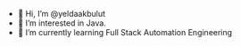 - 👋 Hi, I’m @yeldaakbulut
- 👀 I’m interested in Java.
- 🌱 I’m currently learning Full Stack Automation Engineering

<!---
yeldaakbulut/yeldaakbulut is a ✨ special ✨ repository because its `README.md` (this file) appears on your GitHub profile.
You can click the Preview link to take a look at your changes.
--->
